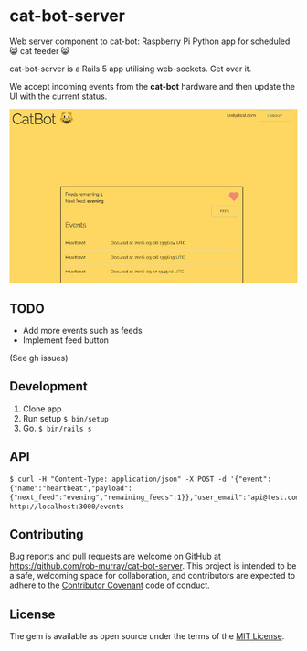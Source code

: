 # cat-bot-server
Web server component to cat-bot: Raspberry Pi Python app for scheduled :smile_cat: cat feeder :smile_cat:

cat-bot-server is a Rails 5 app utilising web-sockets. Get over it.

We accept incoming events from the **cat-bot** hardware and then update the UI with the current status.

![cat-bot](activity-view.png?raw=true "Demo of UI")

## TODO

* Add more events such as feeds
* Implement feed button

(See gh issues)

## Development

1. Clone app
1. Run setup `$ bin/setup`
1. Go. `$ bin/rails s`

## API

```
$ curl -H "Content-Type: application/json" -X POST -d '{"event":{"name":"heartbeat","payload":{"next_feed":"evening","remaining_feeds":1}},"user_email":"api@test.com","user_token":"generated"}' http://localhost:3000/events
```

## Contributing

Bug reports and pull requests are welcome on GitHub at https://github.com/rob-murray/cat-bot-server. This project is intended to be a safe, welcoming space for collaboration, and contributors are expected to adhere to the [Contributor Covenant](contributor-covenant.org) code of conduct.


## License

The gem is available as open source under the terms of the [MIT License](http://opensource.org/licenses/MIT).
